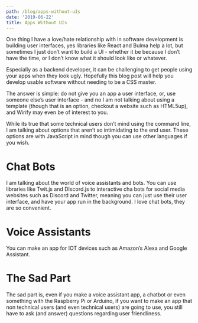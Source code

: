 ```yaml
---
path: /blog/apps-without-uIs
date: '2019-06-22'
title: Apps Without UIs
---
```

One thing I have a love/hate relationship with in software development is building user interfaces, yes libraries like React and Bulma help a lot, but sometimes I just don’t want to build a UI - whether it be because I don’t have the time, or I don’t know what it should look like or whatever. 

Especially as a backend developer, it can be challenging to get people using your apps when they look ugly. Hopefully this blog post will help you develop usable software without needing to be a CSS master. 

The answer is simple: do not give you an app a user interface, or, use someone else’s user interface - and no I am not talking about using a template (though that is an option, checkout a website such as HTML5up), and Wirify may even be of interest to you. 

While its true that some technical users don’t mind using the command line, I am talking about options that aren’t so intimidating to the end user. These options are with JavaScript in mind though you can use other languages if you wish. 

# Chat Bots 
I am talking about the world of voice assistants and bots. You can use libraries like Twit.js and DIscord.js to interactive cha bots for social media websites such as Discord and Twitter, meaning you can just use their user interface, and have your app run in the background. I love chat bots, they are so convenient. 

# Voice Assistants 
You can make an app for IOT devices such as Amazon’s Alexa and Google Assistant. 

# The Sad Part 
The sad part is, even if you make a voice assistant app, a chatbot or even something with the Raspberry Pi or Arduino, if you want to make an app that non technical users (and even technical users) are going to use, you still have to ask (and answer) questions regarding user friendliness. 

